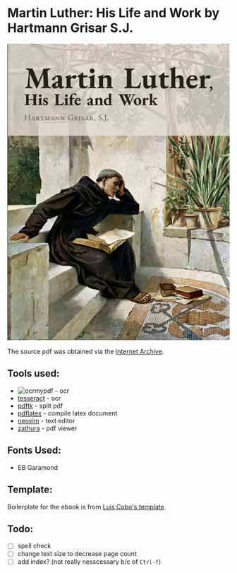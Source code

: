 # Martin Luther: His Life and Work by Hartmann Grisar S.J.

![](cover.png)

The source pdf was obtained via the [Internet Archive](https://archive.org/details/martinlutherhisl0000gris).

## Tools used:
* ![ocrmypdf](https://github.com/ocrmypdf/OCRmyPDF) - ocr
* [tesseract](https://github.com/tesseract-ocr/tesseract) - ocr
* [pdftk](https://www.pdflabs.com/tools/pdftk-the-pdf-toolkit/) - split pdf
* [pdflatex](https://www.tug.org/applications/pdftex/) - compile latex document
* [neovim](https://neovim.io/) - text editor
* [zathura](https://pwmt.org/projects/zathura/) - pdf viewer

## Fonts Used:
* EB Garamond

## Template:
Boilerplate for the ebook is from [Luis Cobo's template](https://www.latextemplates.com/template/ebook).

## Todo:
- [ ] spell check
- [ ] change text size to decrease page count
- [ ] add index? (not really nesscessary b/c of `Ctrl-f`)
